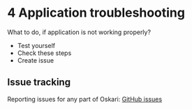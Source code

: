# 4 Application troubleshooting

What to do, if application is not working properly?
- Test yourself
- Check these steps
- Create issue

## Issue tracking

Reporting issues for any part of Oskari: [GitHub issues](https://github.com/oskariorg/oskari-docs/issues)
